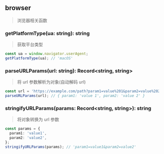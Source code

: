 ## browser

> 浏览器相关函数

### getPlatformType(ua: string): string

> 获取平台类型

```typescript
const ua = window.navigator.userAgent;
getPlatformType(ua); // 'macOS'
```

### parseURLParams(url: string): Record<string, string>

> 将 url 参数解析为对象(自动解码 url)

```typescript
const url = 'https://example.com/path?param1=value%201&param2=value%202';
parseURLParams(url); // { param1: 'value 1', param2: 'value 2' }
```

### stringifyURLParams(params: Record<string, string>): string

> 将对象转换为 url 参数

```typescript
const params = {
  param1: 'value1',
  param2: 'value2',
};
stringifyURLParams(params); // 'param1=value1&param2=value2'
```
